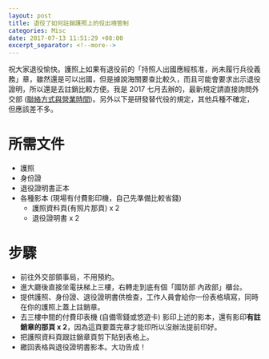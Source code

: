 ```yaml
---
layout: post
title: 退役了如何註銷護照上的役出境管制
categories: Misc
date: 2017-07-13 11:51:29 +08:00
excerpt_separator: <!--more-->
---
```


祝大家退役愉快。護照上如果有退役前的「持照人出國應經核准，尚未履行兵役義務」章，雖然還是可以出國，但是據說海關要查比較久，而且可能會要求出示退役證明，所以還是去註銷比較方便。我是 2017 七月去辦的，最新規定請直接詢問外交部 ([聯絡方式與營業時間][0])。另外以下是研發替代役的規定，其他兵種不確定，但應該差不多。
<!--more-->

# 所需文件
* 護照
* 身份證
* 退役證明書正本
* 各種影本 (現場有付費影印機，自己先準備比較省錢)
  * 護照資料頁(有照片那頁) x 2
  * 退役證明書 x 2

# 步驟
* 前往外交部領事局，不用預約。
* 進大廳後直接坐電扶梯上三樓，右轉走到底有個「國防部 內政部」櫃台。
* 提供護照、身份證、退役證明書供檢查，工作人員會給你一份表格填寫，同時在你的護照上蓋上註銷章。
* 去三樓中間的付費印表機 (自備零錢或悠遊卡) 影印上述的影本，還有影印**有註銷章的那頁 x 2**，因為這頁要蓋完章才能印所以沒辦法提前印好。
* 把護照資料頁跟註銷章頁剪下貼到表格上。
* 繳回表格與退役證明書影本。大功告成！


[0]: https://www.boca.gov.tw/ct.asp?xItem=2763&ctNode=706&mp=1
